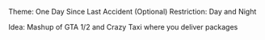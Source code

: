Theme: One Day Since Last Accident
(Optional) Restriction: Day and Night

Idea: Mashup of GTA 1/2 and Crazy Taxi where you deliver packages
